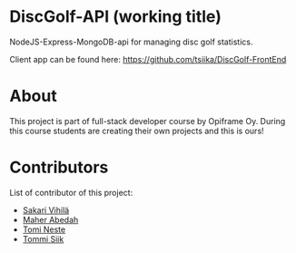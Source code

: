# DiscGolf-API (working title)
NodeJS-Express-MongoDB-api for managing disc golf statistics.

Client app can be found here:
https://github.com/tsiika/DiscGolf-FrontEnd

# About
This project is part of full-stack developer course by Opiframe Oy. During this course students are creating their own projects and this is ours!

# Contributors
List of contributor of this project:
- [Sakari Vihilä](https://github.com/svihila)
- [Maher Abedah](https://github.com/MaherAbedah)
- [Tomi Neste](https://github.com/nektoplasma)
- [Tommi Siik](https://github.com/tsiika)
